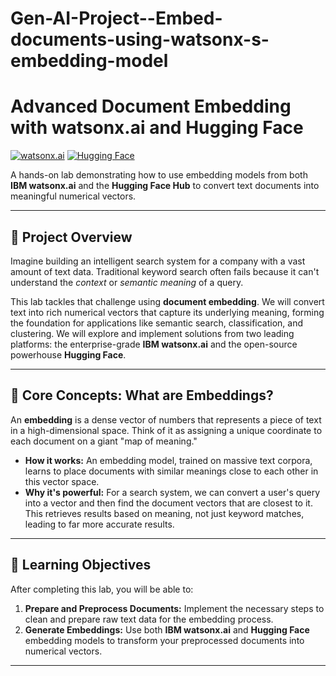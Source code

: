 # Gen-AI-Project--Embed-documents-using-watsonx-s-embedding-model
# Advanced Document Embedding with watsonx.ai and Hugging Face

[![watsonx.ai](https://img.shields.io/badge/IBM%20watsonx.ai-0062FF?style/for-the-badge&logo=ibm&logoColor=white)](https://www.ibm.com/watsonx)
[![Hugging Face](https://img.shields.io/badge/%F0%9F%A4%97%20Hugging%20Face-FFD21E?style/for-the-badge&logo=huggingface&logoColor=black)](https://huggingface.co/)

A hands-on lab demonstrating how to use embedding models from both **IBM watsonx.ai** and the **Hugging Face Hub** to convert text documents into meaningful numerical vectors.

---

## 📖 Project Overview

Imagine building an intelligent search system for a company with a vast amount of text data. Traditional keyword search often fails because it can't understand the *context* or *semantic meaning* of a query.

This lab tackles that challenge using **document embedding**. We will convert text into rich numerical vectors that capture its underlying meaning, forming the foundation for applications like semantic search, classification, and clustering. We will explore and implement solutions from two leading platforms: the enterprise-grade **IBM watsonx.ai** and the open-source powerhouse **Hugging Face**.



---

## 🔬 Core Concepts: What are Embeddings?

An **embedding** is a dense vector of numbers that represents a piece of text in a high-dimensional space. Think of it as assigning a unique coordinate to each document on a giant "map of meaning."

* **How it works:** An embedding model, trained on massive text corpora, learns to place documents with similar meanings close to each other in this vector space.
* **Why it's powerful:** For a search system, we can convert a user's query into a vector and then find the document vectors that are closest to it. This retrieves results based on meaning, not just keyword matches, leading to far more accurate results.

---

## 🎯 Learning Objectives

After completing this lab, you will be able to:

1.  **Prepare and Preprocess Documents:** Implement the necessary steps to clean and prepare raw text data for the embedding process.
2.  **Generate Embeddings:** Use both **IBM watsonx.ai** and **Hugging Face** embedding models to transform your preprocessed documents into numerical vectors.

---
